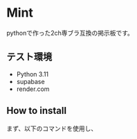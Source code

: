 # Mint
pythonで作った2ch専ブラ互換の掲示板です。
## テスト環境
- Python 3.11
- supabase
- render.com
## How to install
まず、以下のコマンドを使用し、
